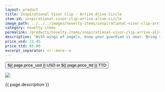 ```yaml
---
layout: product
title: Inspirational Visor Clip - Arrive Alive Circle
item-id: inspirational-visor-clip-arrive-alive-circle
image_path: ../../../images/novelty-items/inspirational-visor-clip-arrive-alive-circle.jpg
category: novelty-items
permalink: /products/novelty-items/inspirational-visor-clip-arrive-alive-circle/
description: "With wings of angels, know your guardian is near. Bring strength, hope & comfort to help make your path clear. Fits most automobile visors. Made of nickel free zinc alloy. Visor Clip is 2 1/4 inches high."
price_usd: 12.45
price_ttd: 85.00
excerpt_separator: <!--more-->
---
```


<button class="bg-blue-500 hover:bg-blue-700 text-white font-bold my-2 py-2 px-4 w-full snipcart-add-item" 
data-item-id="{{ page.item-id }}" 
data-item-price="{{page.price_usd}}"
data-item-url="{{ site.url }}/{{ page.category }}"
data-item-description="{{ page.description }}"
data-item-image="{{ page.image_path }}"
data-item-name="{{ page.title }}"
data-item-categories="{{ page.category }}">
${{ page.price_usd }} USD or ${{ page.price_ttd }} TTD
</button>

<!--more-->
<div class="flex flex-wrap">
  <div class="w-64 p-4 h-auto">
    <a data-fancybox="gallery" href="{{ page.image_path }}"><img src="{{ page.image_path }}"></a>
  </div>
  <div class="sm:flex-1">
    <p class="p-4 text-gray-700">
      {{ page.description }}
    </p>
  </div>
</div>